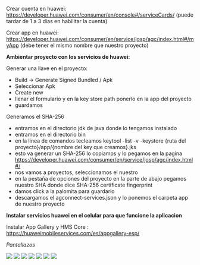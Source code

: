 Crear cuenta en huawei: https://developer.huawei.com/consumer/en/console#/serviceCards/ (puede tardar de 1 a 3 dias en habilitar la cuenta)

Crear app en huawei: https://developer.huawei.com/consumer/en/service/josp/agc/index.html#/myApp (debe tener el mismo nombre que nuestro proyecto)

**Ambientar proyecto con los servicios de huawei:**

Generar una llave en el proyecto:
 - Build -> Generate Signed Bundled / Apk
 - Seleccionar Apk
 - Create new
 - llenar el formulario y en la key store path ponerlo en la app del proyecto
 - guardamos

Generamos el SHA-256
 - entramos en el directorio jdk de java donde lo tengamos instalado 
 - entramos en el directorio bin
 - en la linea de comandos tecleamos keytool -list -v -keystore {ruta del proyecto}/app/{nombre del key que creamos}.jks
 - esto va generar un SHA-256 lo copiamos y lo pegamos en la pagina https://developer.huawei.com/consumer/en/service/josp/agc/index.html#/
 - nos vamos a proyectos, seleccionamos el nuestro
 - en la pestaña de opciones del proyecto en la parte de abajo pegamos nuestro SHA donde dice SHA-256 certificate fingerprint
 - damos click a la palomita para guardarlo
 - descargamos el agconnect-services.json y lo ponemos el carpeta app de nuestro proyecto
 
**Instalar servicios huawei en el celular para que funcione la aplicacion**

Instalar App Gallery y HMS Core : https://huaweimobileservices.com/es/appgallery-esp/


*Pantallazos*

![](HMSCoreAppGallery.png)
![](HMSCoreHuawei.png)
![](newkeystore.png)
![](iniciologin.png)
![](permisosdelogin.png)
![](opcionesdefoto.png)
![](selfie.png)

